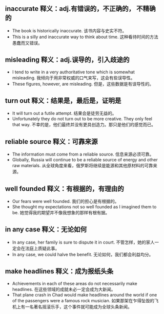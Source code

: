 ## inaccurate 释义：adj.有错误的，不正确的， 不精确的
* The book is historically inaccurate. 该书内容与史实不符。
* This is a silly and inaccurate way to think about time. 这种看待时间的方法愚蠢而又错误。

## misleading 释义：adj.误导的，引入歧途的
* I tend to write in a very authoritative tone which is somewhat misleading. 我倾向于用非常权威的口气来写，这会有些误导性。
* These figures, however, are misleading. 但是，这些数据是有误导性的。

## turn out 释义：结果是，最后是，证明是
* It will turn out a futile attempt. 结果会是徒劳无益的。
* Unfortunately they do not turn out to be more creative. They only feel that way. 不幸的是，他们最终并没有更具创造力。那只是他们的感觉而已。

## reliable source 释义：可靠来源
* The information must come from a reliable source. 信息来源必须可靠。
* Globally, Russia will continue to be a reliable source of energy and other raw materials. 从全球角度来看，俄罗斯将继续是能源和其他原材料的可靠来源。

## well founded  释义：有根据的，有理由的
* Our fears were well founded. 我们的担心是有根据的。
* She thought my expectations not so well founded as I imagined them to be. 她觉得我的期望并不像我想象的那样有根有据。

## in any case 释义：无论如何
* In any case, her family is sure to dispute it in court. 不管怎样，她的家人一定会在法庭上质疑此事。
* In any case, we could halve the benefit. 无论如何，我们都会利益均分。

## make headlines 释义：成为报纸头条
* Achievements in each of these areas do not necessarily make headlines. 在这些领域的成就未必一定会成为大新闻。
* That plane crash in Chad would make headlines around the world if one of the passengers were a famous rock musician. 如果那架在乍得坠毁的飞机上有一名著名摇滚乐手，这个事件就可能成为全球头条新闻。

